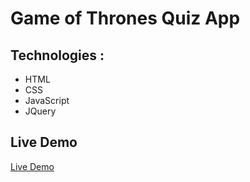 # Game of Thrones Quiz App

## Technologies :

- HTML
- CSS
- JavaScript
- JQuery

## Live Demo

[Live Demo](https://krloslao.github.io/GoT-Quiz/)



